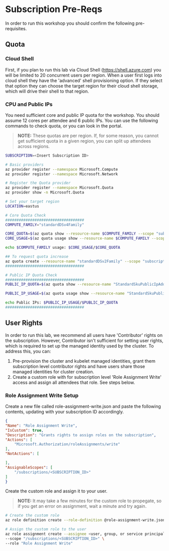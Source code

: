 
# Subscription Pre-Reqs

In order to run this workshop you should confirm the following pre-requisites.

## Quota

### Cloud Shell

First, if you plan to run this lab via Cloud Shell (https://shell.azure.com) you will be limited to 20 concurrent users per region. When a user first logs into cloud shell they have the 'advanced' shell provisioning option. If they select that option they can choose the target region for their cloud shell storage, which will drive their shell to that region.

### CPU and Public IPs

You need sufficient core and public IP quota for the workshop. You should assume 12 cores per attendee and 6 public IPs. You can use the following commands to check quota, or you can look in the portal.

>**NOTE:** These quotas are per region. If, for some reason, you cannot get sufficient quota in a given region, you can split up attendees across regions.

```bash
SUBSCRIPTION=<Insert Subscription ID>

# Basic providers
az provider register --namespace Microsoft.Compute
az provider register --namespace Microsoft.Network

# Register the Quota provider
az provider register --namespace Microsoft.Quota
az provider show -n Microsoft.Quota

# Set your target region
LOCATION=eastus

# Core Quota Check
###################################
COMPUTE_FAMILY="standardDSv4Family"

CORE_QUOTA=$(az quota show --resource-name $COMPUTE_FAMILY --scope "subscriptions/$SUBSCRIPTION/providers/Microsoft.Compute/locations/$LOCATION" -o tsv --query properties.limit.value)
CORE_USAGE=$(az quota usage show --resource-name $COMPUTE_FAMILY --scope "subscriptions/$SUBSCRIPTION/providers/Microsoft.Compute/locations/$LOCATION" -o tsv --query properties.usages.Value)

echo $COMPUTE_FAMILY usage: $CORE_USAGE/$CORE_QUOTA

## To request quota increase
az quota create --resource-name "standardDSv2Family" --scope "subscriptions/$SUBSCRIPTION/providers/Microsoft.Compute/locations/eastus" --limit-object value=20 limit-object-type=LimitValue --resource-type dedicated
###################################

# Public IP Quota Check
###################################
PUBLIC_IP_QUOTA=$(az quota show --resource-name "StandardSkuPublicIpAddresses" --scope "subscriptions/$SUBSCRIPTION/providers/Microsoft.Network/locations/$LOCATION" -o tsv --query properties.limit.value)

PUBLIC_IP_USAGE=$(az quota usage show --resource-name "StandardSkuPublicIpAddresses" --scope "subscriptions/$SUBSCRIPTION/providers/Microsoft.Network/locations/$LOCATION" -o tsv --query properties.usages.Value)

echo Public IPs: $PUBLIC_IP_USAGE/$PUBLIC_IP_QUOTA
###################################
```


## User Rights

In order to run this lab, we recommend all users have 'Contributor' rights on the subscription. However, Contributor isn't sufficient for setting user rights, which is required to set up the managed identity used by the cluster. To address this, you can:

1. Pre-provision the cluster and kubelet managed identities, grant them subscription level contributor rights and have users share those managed identities for cluster creation.
2. Create a custom role with for subscription level 'Role Assignment Write' access and assign all attendees that role. See steps below.

### Role Assignment Write Setup

Create a new file called role-assignment-write.json and paste the following contents, updating with your subscription ID accordingly.

```json
{
"Name": "Role Assignment Write",
"IsCustom": true,
"Description": "Grants rights to assign roles on the subscription",
"Actions": [
    "Microsoft.Authorization/roleAssignments/write"
],
"NotActions": [

],
"AssignableScopes": [
    "/subscriptions/<SUBSCRIPTION_ID>"
]
}
```

Create the custom role and assign it to your user.

>**NOTE:** It may take a few minutes for the custom role to propegate, so if you get an error on assignment, wait a minute and try again.

```bash
# Create the custom role
az role definition create --role-definition @role-assignment-write.json

# Assign the custom role to the user
az role assignment create --assignee <user, group, or service principal> \
--scope "/subscriptions/<SUBSCRIPTION_ID>" \
--role "Role Assignment Write"
```
